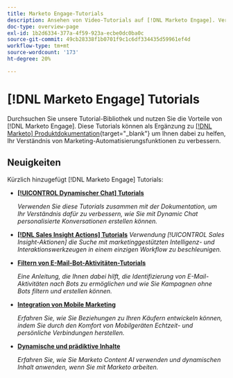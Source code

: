 ```yaml
---
title: Marketo Engage-Tutorials
description: Ansehen von Video-Tutorials auf [!DNL Marketo Engage]. Verbessern Sie Ihr Verständnis für die Verwendung von Funktionen zur Marketing-Automatisierung und mehr.
doc-type: overview-page
exl-id: 1b2d6334-377a-4f59-923a-ecbe0dc0ba0c
source-git-commit: 49cb28338f1b0701f9c1c6df334435d59961ef4d
workflow-type: tm+mt
source-wordcount: '173'
ht-degree: 20%

---
```


# [!DNL Marketo Engage] Tutorials

Durchsuchen Sie unsere Tutorial-Bibliothek und nutzen Sie die Vorteile von [!DNL Marketo Engage]. Diese Tutorials können als Ergänzung zu [[!DNL Marketo] Produktdokumentation](https://experienceleague.adobe.com/docs/marketo/using/home.html){target="_blank"} um Ihnen dabei zu helfen, Ihr Verständnis von Marketing-Automatisierungsfunktionen zu verbessern.

<div id="whats-new-section">

## Neuigkeiten

Kürzlich hinzugefügt [!DNL Marketo Engage] Tutorials:

* **[[!UICONTROL Dynamischer Chat]  Tutorials](/help/dynamic-chat/dynamic-chat-overview.md)**

   _Verwenden Sie diese Tutorials zusammen mit der Dokumentation, um Ihr Verständnis dafür zu verbessern, wie Sie mit Dynamic Chat personalisierte Konversationen erstellen können._

* **[[!DNL Sales Insight Actions] Tutorials](/help/sales-insight-actions/overview.md)**
   _Verwendung [!UICONTROL Sales Insight-Aktionen] die Suche mit marketinggestützten Intelligenz- und Interaktionswerkzeugen in einem einzigen Workflow zu beschleunigen._

* **[Filtern von E-Mail-Bot-Aktivitäten-Tutorials](filtering-email-bot-activities/setup.md)**

   _Eine Anleitung, die Ihnen dabei hilft, die Identifizierung von E-Mail-Aktivitäten nach Bots zu ermöglichen und wie Sie Kampagnen ohne Bots filtern und erstellen können._

* **[Integration von Mobile Marketing](/help/cross-channel-marketing/mobile-marketing-learn.md)**

   _Erfahren Sie, wie Sie Beziehungen zu Ihren Käufern entwickeln können, indem Sie durch den Komfort von Mobilgeräten Echtzeit- und persönliche Verbindungen herstellen._

* **[Dynamische und prädiktive Inhalte](/help/email-marketing/dynamic-and-predictive-content-learn.md)**

   _Erfahren Sie, wie Sie Marketo Content AI verwenden und dynamischen Inhalt anwenden, wenn Sie mit Marketo arbeiten._

</div>
<div id="recs-overview-body-1"></div>
<div id="recs-overview-body-2"></div>
<div id="recs-overview-body-3"></div>
<div id="recs-overview-body-4"></div>
<div id="recs-overview-body-5"></div>
<div id="recs-overview-body-6"></div>
